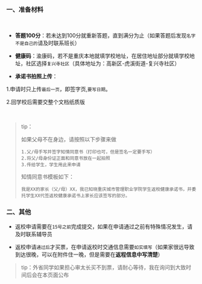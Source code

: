 ### 一、准备材料

<br>

- **答题100分**：若未达到100分就重新答题，直到满分为止（如果答题后发现`名字不是自己的`请及时联系班长）



- **健康码**：渝康码，若不是重庆本地就填学校地址，在居住地址部分就填学校地址，社区选择`复兴寺社区`（具体地址为：高新区-虎溪街道-复兴寺社区）



-  **承诺书拍照上传**：

  1.申请时只上传`最后一页`，即签字页,`要写日期`。

  2.回学校后需要交整个文档纸质版

<br>

>  tip：
>
> 如果父母不在身边，请按照以下步骤来做
>
> ```
> 1.父/母手写并签字知情同意书（打印也可，但是签名一定要手写）
> 2.将父/母身份证正面和同意书放在一起拍照
> 3.传给学生，学生用此来申请
> ```
>
> 知情同意书模板如下：
>
> ```
> 我是XX的家长（父/母）XX，我已知晓重庆城市管理职业学院学生返校健康承诺书，并委托学生XX代签返校健康承诺书上家长应该签写的部分。
> ```
>
> 



### 二、其他

- 返校申请需要在`15号之前`完成提交，如果在申请通过之前有特殊情况发生，请及时联系辅导员

- 返校申请`通过后`才买票，在申请返校时交通信息需要`如实填写`（如果家很远导致到达很晚，可以在附件住一晚，但是需要在**返程信息中写清楚**）

> tip：外省同学如果担心审太长买不到票，请耐心等待，我在询问到大致时间后会在本页面公布